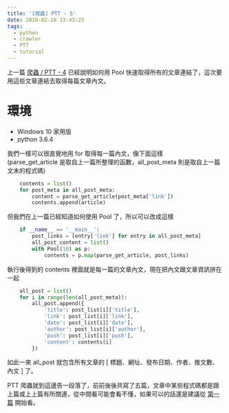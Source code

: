 ```yaml
---
title: '[爬蟲] PTT - 5'
date: 2018-02-16 13:43:25
tags:
  - python
  - crawler
  - PTT
  - tutorial
---
```


上一篇 [爬蟲 / PTT - 4](https://eugene87222.github.io/2018/02/15/PTT-crawler-4/) 已經說明如何用 Pool 快速取得所有的文章連結了，這次要用這些文章連結去取得每篇文章內文。

# 環境

- Windows 10 家用版
- python 3.6.4

我們一樣可以很直覺地用 for 取得每一篇內文，像下面這樣  
(parse_get_article 是取自上一篇所整理的函數，all_post_meta 則是取自上一篇文末的程式碼)
```python
    contents = list()
    for post_meta in all_post_meta:
        content = parse_get_article(post_meta['link'])
        contents.append(article)
```

但我們在上一篇已經知道如何使用 Pool 了，所以可以改成這樣
```python
    if __name__ == '__main__':
        post_links = [entry['link'] for entry in all_post_meta]
        all_post_content = list()
        with Pool(10) as p:
            contents = p.map(parse_get_article, post_links)
```
執行後得到的 contents 裡面就是每一篇的文章內文，現在把內文跟文章資訊拼在一起
```python
    all_post = list()
    for i in range(len(all_post_meta)):
        all_post.append({
            'title': post_list[i]['title'], 
            'link': post_list[i]['link'], 
            'date': post_list[i]['date'],
            'author': post_list[i]['author'], 
            'push': post_list[i]['push'], 
            'content': contents[i]
        })
```

如此一來 all_post 就包含所有文章的 [ 標題、網址、發布日期、作者、推文數、內文 ] 了。

PTT 爬蟲就到這邊告一段落了，前前後後共寫了五篇，文章中某些程式碼都是跟上篇或上上篇有所關連，從中間看可能會看不懂，如果可以的話還是建議從 [第一篇](https://eugene87222.github.io/2018/02/10/PTT-crawler-1/) 開始看。
